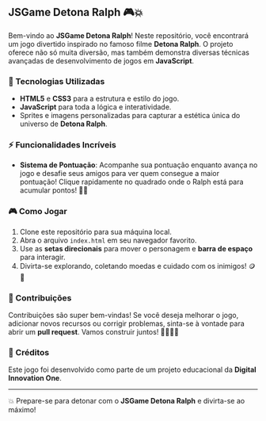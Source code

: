 ## JSGame Detona Ralph 🎮💥

Bem-vindo ao **JSGame Detona Ralph**! Neste repositório, você encontrará um jogo divertido inspirado no famoso filme **Detona Ralph**. O projeto oferece não só muita diversão, mas também demonstra diversas técnicas avançadas de desenvolvimento de jogos em **JavaScript**.

### 🚀 Tecnologias Utilizadas

- **HTML5** e **CSS3** para a estrutura e estilo do jogo.
- **JavaScript** para toda a lógica e interatividade.
- Sprites e imagens personalizadas para capturar a estética única do universo de **Detona Ralph**.

### ⚡ Funcionalidades Incríveis

- **Sistema de Pontuação**: Acompanhe sua pontuação enquanto avança no jogo e desafie seus amigos para ver quem consegue a maior pontuação! Clique rapidamente no quadrado onde o Ralph está para acumular pontos! 💯🎯

### 🎮 Como Jogar

1. Clone este repositório para sua máquina local.
2. Abra o arquivo `index.html` em seu navegador favorito.
3. Use as **setas direcionais** para mover o personagem e **barra de espaço** para interagir.
4. Divirta-se explorando, coletando moedas e cuidado com os inimigos! 🪙👾

### 🤝 Contribuições

Contribuições são super bem-vindas! Se você deseja melhorar o jogo, adicionar novos recursos ou corrigir problemas, sinta-se à vontade para abrir um **pull request**. Vamos construir juntos! 👨‍💻👩‍💻

### 🎨 Créditos

Este jogo foi desenvolvido como parte de um projeto educacional da **Digital Innovation One**. 

---

💥 Prepare-se para detonar com o **JSGame Detona Ralph** e divirta-se ao máximo!
